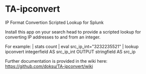 # TA-ipconvert

IP Format Convertion Scripted Lookup for Splunk

Install this app on your search head to provide a scripted lookup for converting IP addresses to and from an integer.

For example: | stats count | eval src_ip_int="3232235521" | lookup ipconvert integerfield AS src_ip_int OUTPUT stringfield AS src_ip

Further documentation is provided in the wiki here: https://github.com/doksu/TA-ipconvert/wiki
